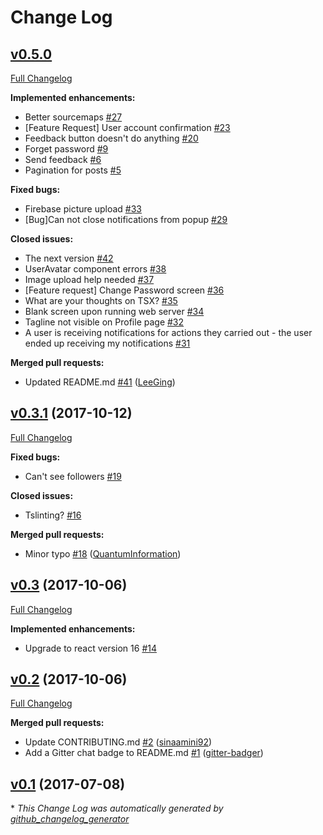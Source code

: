 # Change Log

## [v0.5.0](https://github.com/Qolzam/react-social-network/tree/v0.5.0)

[Full Changelog](https://github.com/Qolzam/react-social-network/compare/v0.3.1...HEAD)

**Implemented enhancements:**

- Better sourcemaps [\#27](https://github.com/Qolzam/react-social-network/issues/27)
- \[Feature Request\] User account confirmation [\#23](https://github.com/Qolzam/react-social-network/issues/23)
- Feedback button doesn't do anything [\#20](https://github.com/Qolzam/react-social-network/issues/20)
- Forget password [\#9](https://github.com/Qolzam/react-social-network/issues/9)
- Send feedback [\#6](https://github.com/Qolzam/react-social-network/issues/6)
- Pagination for posts [\#5](https://github.com/Qolzam/react-social-network/issues/5)

**Fixed bugs:**

- Firebase picture upload [\#33](https://github.com/Qolzam/react-social-network/issues/33)
- \[Bug\]Can not close notifications from popup [\#29](https://github.com/Qolzam/react-social-network/issues/29)

**Closed issues:**

- The next version [\#42](https://github.com/Qolzam/react-social-network/issues/42)
- UserAvatar component errors [\#38](https://github.com/Qolzam/react-social-network/issues/38)
- Image upload help needed [\#37](https://github.com/Qolzam/react-social-network/issues/37)
- \[Feature request\] Change Password screen [\#36](https://github.com/Qolzam/react-social-network/issues/36)
- What are your thoughts on TSX? [\#35](https://github.com/Qolzam/react-social-network/issues/35)
- Blank screen upon running web server [\#34](https://github.com/Qolzam/react-social-network/issues/34)
- Tagline not visible on Profile page [\#32](https://github.com/Qolzam/react-social-network/issues/32)
- A user is receiving notifications for actions they carried out - the user ended up receiving my notifications [\#31](https://github.com/Qolzam/react-social-network/issues/31)

**Merged pull requests:**

- Updated README.md [\#41](https://github.com/Qolzam/react-social-network/pull/41) ([LeeGing](https://github.com/LeeGing))

## [v0.3.1](https://github.com/Qolzam/react-social-network/tree/v0.3.1) (2017-10-12)
[Full Changelog](https://github.com/Qolzam/react-social-network/compare/v0.3...v0.3.1)

**Fixed bugs:**

- Can't see followers [\#19](https://github.com/Qolzam/react-social-network/issues/19)

**Closed issues:**

- Tslinting? [\#16](https://github.com/Qolzam/react-social-network/issues/16)

**Merged pull requests:**

- Minor typo [\#18](https://github.com/Qolzam/react-social-network/pull/18) ([QuantumInformation](https://github.com/QuantumInformation))

## [v0.3](https://github.com/Qolzam/react-social-network/tree/v0.3) (2017-10-06)
[Full Changelog](https://github.com/Qolzam/react-social-network/compare/v0.2...v0.3)

**Implemented enhancements:**

- Upgrade to react version 16 [\#14](https://github.com/Qolzam/react-social-network/issues/14)

## [v0.2](https://github.com/Qolzam/react-social-network/tree/v0.2) (2017-10-06)
[Full Changelog](https://github.com/Qolzam/react-social-network/compare/v0.1...v0.2)

**Merged pull requests:**

- Update CONTRIBUTING.md [\#2](https://github.com/Qolzam/react-social-network/pull/2) ([sinaamini92](https://github.com/sinaamini92))
- Add a Gitter chat badge to README.md [\#1](https://github.com/Qolzam/react-social-network/pull/1) ([gitter-badger](https://github.com/gitter-badger))

## [v0.1](https://github.com/Qolzam/react-social-network/tree/v0.1) (2017-07-08)


\* *This Change Log was automatically generated by [github_changelog_generator](https://github.com/skywinder/Github-Changelog-Generator)*